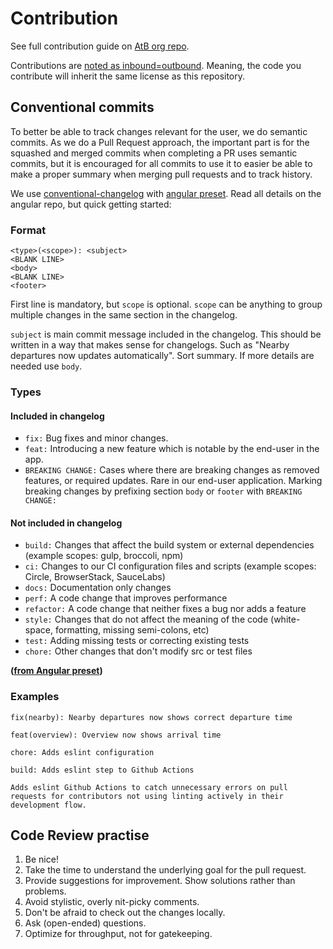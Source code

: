 # Contribution

See full contribution guide on [AtB org repo](https://github.com/AtB-AS/org/blob/master/CONTRIBUTING.md).

Contributions are [noted as inbound=outbound](https://docs.github.com/en/free-pro-team@latest/github/site-policy/github-terms-of-service#6-contributions-under-repository-license). Meaning, the code you contribute will inherit the same license as this repository.

## Conventional commits

To better be able to track changes relevant for the user, we do semantic commits. As we do a Pull Request approach, the important part is for the squashed and merged commits when completing a PR uses semantic commits, but it is encouraged for all commits to use it to easier be able to make a proper summary when merging pull requests and to track history.

We use [conventional-changelog](https://www.conventionalcommits.org/en/v1.0.0-beta.4/#summary) with [angular preset](https://github.com/angular/angular/blob/master/CONTRIBUTING.md#-commit-message-guidelines). Read all details on the angular repo, but quick getting started:

### Format

```
<type>(<scope>): <subject>
<BLANK LINE>
<body>
<BLANK LINE>
<footer>
```

First line is mandatory, but `scope` is optional. `scope` can be anything to group multiple changes in the same section in the changelog.

`subject` is main commit message included in the changelog. This should be written in a way that makes sense for changelogs. Such as "Nearby departures now updates automatically". Sort summary. If more details are needed use `body`.

### Types

#### Included in changelog

- `fix:` Bug fixes and minor changes.
- `feat:` Introducing a new feature which is notable by the end-user in the app.
- `BREAKING CHANGE:` Cases where there are breaking changes as removed features, or required updates. Rare in our end-user application. Marking breaking changes by prefixing section `body` or `footer` with `BREAKING CHANGE:`

#### Not included in changelog

- `build:` Changes that affect the build system or external dependencies (example scopes: gulp, broccoli, npm)
- `ci:` Changes to our CI configuration files and scripts (example scopes: Circle, BrowserStack, SauceLabs)
- `docs:` Documentation only changes
- `perf:` A code change that improves performance
- `refactor:` A code change that neither fixes a bug nor adds a feature
- `style:` Changes that do not affect the meaning of the code (white-space, formatting, missing semi-colons, etc)
- `test:` Adding missing tests or correcting existing tests
- `chore:` Other changes that don't modify src or test files

**([from Angular preset](https://github.com/angular/angular/blob/master/CONTRIBUTING.md#type))**

### Examples

```
fix(nearby): Nearby departures now shows correct departure time
```

```
feat(overview): Overview now shows arrival time
```

```
chore: Adds eslint configuration
```

```
build: Adds eslint step to Github Actions

Adds eslint Github Actions to catch unnecessary errors on pull requests for contributors not using linting actively in their development flow.
```

## Code Review practise

1. Be nice!
2. Take the time to understand the underlying goal for the pull request.
3. Provide suggestions for improvement. Show solutions rather than problems.
4. Avoid stylistic, overly nit-picky comments.
5. Don't be afraid to check out the changes locally.
6. Ask (open-ended) questions.
7. Optimize for throughput, not for gatekeeping.